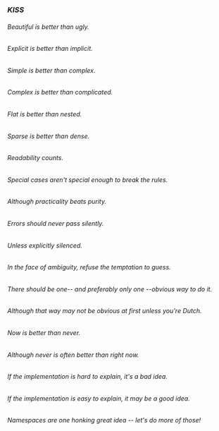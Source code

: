 ### *KISS*
###### Beautiful is better than ugly.
###### Explicit is better than implicit.
###### Simple is better than complex.
###### Complex is better than complicated.
###### Flat is better than nested.
###### Sparse is better than dense.
###### Readability counts.
###### Special cases aren't special enough to break the rules.
###### Although practicality beats purity.
###### Errors should never pass silently.
###### Unless explicitly silenced.
###### In the face of ambiguity, refuse the temptation to guess.
###### There should be one-- and preferably only one --obvious way to do it.
###### Although that way may not be obvious at first unless you're Dutch.
###### Now is better than never.
###### Although never is often better than *right* now.
###### If the implementation is hard to explain, it's a bad idea.
###### If the implementation is easy to explain, it may be a good idea.
###### Namespaces are one honking great idea -- let's do more of those!
